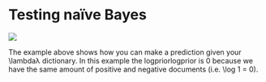 # Testing naïve Bayes

![](DBzYqctbQdSc2KnLW5HURA_3de7717134ec4f3ea36f9318083b.png)

The example above shows how you can make a prediction given your \lambdaλ dictionary. In this example the logpriorlogprior is 0 because we have the same amount of positive and negative documents (i.e.  \log 1 = 0). 